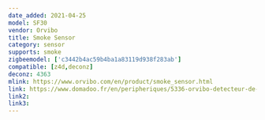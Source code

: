 ```yaml
---
date_added: 2021-04-25
model: SF30
vendor: Orvibo
title: Smoke Sensor
category: sensor
supports: smoke
zigbeemodel: ['c3442b4ac59b4ba1a83119d938f283ab']
compatible: [z4d,deconz]
deconz: 4363
mlink: https://www.orvibo.com/en/product/smoke_sensor.html
link: https://www.domadoo.fr/en/peripheriques/5336-orvibo-detecteur-de-fumee-zigbee.html
link2: 
link3: 
---
```

